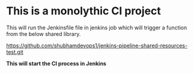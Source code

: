 # This is a monolythic CI project

This will run the Jenkinsfile file in jenkins job which will trigger a function from the below shared library.

https://github.com/shubhamdevops1/jenkins-pipeline-shared-resources-test.git

**This will start the CI process in Jenkins**
